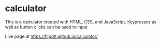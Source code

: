 # calculator

This is a calculator created with HTML, CSS, and JavaScript. Keypresses as well as button clicks can be used to input.

Live page at https://flipott.github.io/calculator/